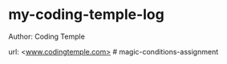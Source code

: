 # my-coding-temple-log

Author: Coding Temple

url: <www.codingtemple.com>
#   m a g i c - c o n d i t i o n s - a s s i g n m e n t  
 